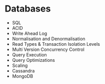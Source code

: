 # Databases

* SQL
* ACID
* Write Ahead Log
* Normalisation and Denormalisation
* Read Types & Transaction Isolation Levels
* Multi Version Concurrency Control
* Query Execution
* Query Optimizations
* Scaling
* Cassandra
* MongoDB
